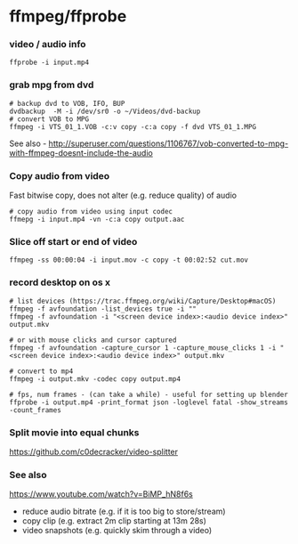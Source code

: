 # ffmpeg/ffprobe

### video / audio info
```
ffprobe -i input.mp4
```
### grab mpg from dvd
```
# backup dvd to VOB, IFO, BUP
dvdbackup  -M -i /dev/sr0 -o ~/Videos/dvd-backup
# convert VOB to MPG  
ffmpeg -i VTS_01_1.VOB -c:v copy -c:a copy -f dvd VTS_01_1.MPG
```
See also - http://superuser.com/questions/1106767/vob-converted-to-mpg-with-ffmpeg-doesnt-include-the-audio

### Copy audio from video

Fast bitwise copy, does not alter (e.g. reduce quality) of audio

```
# copy audio from video using input codec
ffmepg -i input.mp4 -vn -c:a copy output.aac
```

### Slice off start or end of video

```
ffmpeg -ss 00:00:04 -i input.mov -c copy -t 00:02:52 cut.mov
```

### record desktop on os x
```
# list devices (https://trac.ffmpeg.org/wiki/Capture/Desktop#macOS)
ffmpeg -f avfoundation -list_devices true -i ""
ffmpeg -f avfoundation -i "<screen device index>:<audio device index>" output.mkv

# or with mouse clicks and cursor captured
ffmpeg -f avfoundation -capture_cursor 1 -capture_mouse_clicks 1 -i "<screen device index>:<audio device index>" output.mkv

# convert to mp4
ffmpeg -i output.mkv -codec copy output.mp4

# fps, num frames - (can take a while) - useful for setting up blender
ffprobe -i output.mp4 -print_format json -loglevel fatal -show_streams -count_frames
```

### Split movie into equal chunks

https://github.com/c0decracker/video-splitter

### See also

https://www.youtube.com/watch?v=BiMP_hN8f6s

- reduce audio bitrate (e.g. if it is too big to store/stream)
- copy clip (e.g. extract 2m clip starting at 13m 28s)
- video snapshots (e.g. quickly skim through a video)
